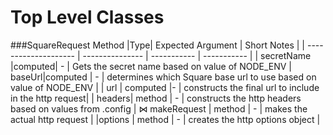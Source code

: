 # Top Level Classes

###SquareRequest
Method |Type| Expected Argument | Short Notes |
| -------------------- | --------------- | ----------- | ----------- |
| secretName |computed| - | Gets the secret name based on value of NODE_ENV
| baseUrl|computed | - | determines which Square base url to use based on value of NODE_ENV |
| url | computed |- | constructs the final url to include in the http request|
| headers| method | - | constructs the http headers based on values from .config
| ⋈ makeRequest | method | - | makes the actual http request |
|options | method | - | creates the http options object |
